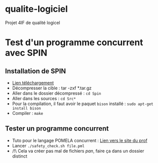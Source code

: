 # qualite-logiciel
Projet 4IF de qualité logicel

# Test d'un programme concurrent avec SPIN

## Installation de SPIN

- [Lien téléchargement](http://spinroot.com/spin/Man/README.html#S2)
- Décompresser la cible : tar -zxf \*.tar.gz
- Aller dans le dossier décompressé : `cd Spin`
- Aller dans les sources : `cd Src*`
- Pour la compilation, il faut avoir le paquet `bison` installé : `sudo apt-get install bison`
- Compiler : `make`

## Tester un programme concurrent

- Tuto pour le langage POMELA concurrent : [Lien vers le site du prof](http://liris.cnrs.fr/~peportie/teaching_2014_2015/sq/gcl/par/spin/parspin.pdf) 
- Lancer `./safety_check.sh file.pml`
- /!\ Cela va créer pas mal de fichiers *pan*, faire ça dans un dossier distinct

